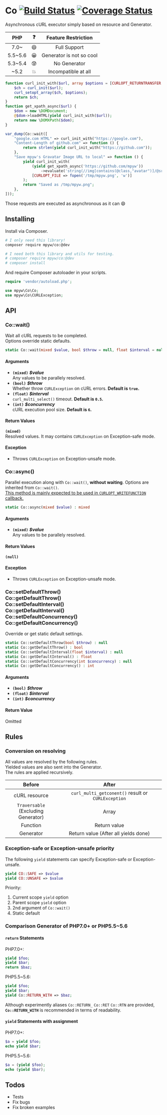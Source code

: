 # Co [![Build Status](https://travis-ci.org/mpyw/co.svg?branch=master)](https://travis-ci.org/mpyw/co) [![Coverage Status](https://coveralls.io/repos/github/mpyw/co/badge.svg?branch=master)](https://coveralls.io/github/mpyw/co?branch=master)

Asynchronous cURL executor simply based on resource and Generator.

| PHP | :question: | Feature Restriction |
|:---:|:---:|:---:|
| 7.0~ | :smile: | Full Support |
| 5.5~5.6 | :grinning: | Generator is not so cool |
| 5.3~5.4 | :cold_sweat: | No Generator |
| ~5.2 | :boom: | Incompatible at all |

```php
function curl_init_with($url, array $options = [CURLOPT_RETURNTRANSFER => true]) {
    $ch = curl_init($url);
    curl_setopt_array($ch, $options);
    return $ch;
}
function get_xpath_async($url) {
    $dom = new \DOMDocument;
    @$dom->loadHTML(yield curl_init_with($url));
    return new \DOMXPath($dom);
}

var_dump(Co::wait([
    "google.com HTML" => curl_init_with("https://google.com"),
    "Content-Length of github.com" => function () {
        return strlen(yield curl_init_with("https://github.com"));
    },
    "Save mpyw's Gravatar Image URL to local" => function () {
        yield curl_init_with(
            (yield get_xpath_async('https://github.com/mpyw'))
                ->evaluate('string(//img[contains(@class,"avatar")]/@src)'),
            [CURLOPT_FILE => fopen('/tmp/mpyw.png', 'w')]
        );
        return "Saved as /tmp/mpyw.png";
    },
]));
```

Those requests are executed as asynchronous as it can :smile:

## Installing

Install via Composer.

```sh
# I only need this library!
composer require mpyw/co:@dev

# I need both this library and utils for testing.
# composer require mpyw/co:@dev
# composer install
```

And require Composer autoloader in your scripts.

```php
require 'vendor/autoload.php';

use mpyw\Co\Co;
use mpyw\Co\CURLException;
```

## API

### Co::wait()

Wait all cURL requests to be completed.  
Options override static defaults.

```php
static Co::wait(mixed $value, bool $throw = null, float $interval = null, int $concurrency = null) : mixed
```

#### Arguments

- **`(mixed)`** __*$value*__<br /> Any values to be parallely resolved.
- **`(bool)`** __*$throw*__<br /> Whether throw `CURLException` on cURL errors. **Default is `true`.**
- **`(float)`** __*$interval*__<br /> `curl_multi_select()` timeout. **Default is `0.5`.**
- **`(int)`** __*$concurrency*__<br /> cURL execution pool size. **Default is `6`.**

#### Return Values

**`(mixed)`**<br />Resolved values. It may contains `CURLException` on Exception-safe mode.

#### Exception

- Throws `CURLException` on Exception-unsafe mode.

### Co::async()

Parallel execution along with `Co::wait()`, **without waiting**.
Options are inherited from `Co::wait()`.  
<ins>This method is mainly expected to be used in <code>CURLOPT_WRITEFUNCTION</code> callback.</ins>

```php
static Co::async(mixed $value) : mixed
```

#### Arguments

- **`(mixed)`** __*$value*__<br /> Any values to be parallely resolved.

#### Return Values

**`(null)`**

#### Exception

- Throws `CURLException` on Exception-unsafe mode.

### Co::setDefaultThrow()<br />Co::getDefaultThrow()<br />Co::setDefaultInterval()<br />Co::getDefaultInterval()<br />Co::setDefaultConcurrency()<br />Co::getDefaultConcurrency()

Override or get static default settings.

```php
static Co::setDefaultThrow(bool $throw) : null
static Co::getDefaultThrow() : bool
static Co::setDefaultInterval(float $interval) : null
static Co::getDefaultInterval() : float
static Co::setDefaultConcurrency(int $concurrency) : null
static Co::getDefaultConcurrency() : int
```

#### Arguments

- **`(bool)`** __*$throw*__
- **`(float)`** __*$interval*__
- **`(int)`** __*$concurrency*__

#### Return Value

Omitted

## Rules

### Conversion on resolving

All values are resolved by the following rules.  
Yielded values are also sent into the Generator.  
The rules are applied recursively.

| Before | After |
|:---:|:----:|
|cURL resource|`curl_multi_getconent()` result or `CURLException`|
|`Traversable`<br />(Excluding Generator) | Array |
|Function | Return value |
|Generator | Return value (After all yields done) |

### Exception-safe or Exception-unsafe priority

The following `yield` statements can specify Exception-safe or Exception-unsafe.

```php
yield CO::SAFE => $value
yield CO::UNSAFE => $value
```

Priority:

1. Current scope `yield` option
2. Parent scope `yield` option
3. 2nd argument of `Co::wait()`
4. Static default

### Comparison Generator of PHP7.0+ or PHP5.5~5.6

#### `return` Statements

PHP7.0+:

```php
yield $foo;
yield $bar;
return $baz;
```

PHP5.5~5.6:

```php
yield $foo;
yield $bar;
yield Co::RETURN_WITH => $baz;
```

Although experimently aliases `Co::RETURN_` `Co::RET` `Co::RTN` are provided,  
**`Co::RETURN_WITH`** is recommended in terms of readability.

#### `yield` Statements with assignment

PHP7.0+:

```php
$a = yield $foo;
echo yield $bar;
```

PHP5.5~5.6:

```php
$a = (yield $foo);
echo (yield $bar);
```

## Todos

- Tests
- Fix bugs
- Fix broken examples

